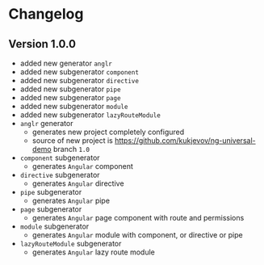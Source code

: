 # Changelog

## Version 1.0.0

- added new generator `anglr`
- added new subgenerator `component`
- added new subgenerator `directive`
- added new subgenerator `pipe`
- added new subgenerator `page`
- added new subgenerator `module`
- added new subgenerator `lazyRouteModule`
- `anglr` generator
    - generates new project completely configured
    - source of new project is https://github.com/kukjevov/ng-universal-demo branch `1.0`
- `component` subgenerator
    - generates `Angular` component
- `directive` subgenerator
    - generates `Angular` directive
- `pipe` subgenerator
    - generates `Angular` pipe
- `page` subgenerator
    - generates `Angular` page component with route and permissions
- `module` subgenerator
    - generates `Angular` module with component, or directive or pipe
- `lazyRouteModule` subgenerator
    - generates `Angular` lazy route module